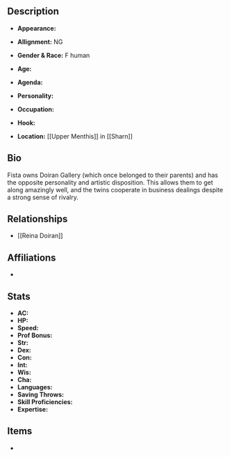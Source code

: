## Description
- **Appearance:** 

- **Allignment:** NG

- **Gender & Race:** F human

- **Age:** 

- **Agenda:** 

- **Personality:** 

- **Occupation:** 

- **Hook:** 

- **Location:** [[Upper Menthis]] in [[Sharn]]

## Bio
Fista owns Doiran Gallery (which once belonged to their parents) and has the opposite personality and artistic disposition. This allows them to get along amazingly well, and the twins cooperate in business dealings despite a strong sense of rivalry.

## Relationships
- [[Reina Doiran]]

## Affiliations
- 

## Stats
- **AC:** 
- **HP:** 
- **Speed:** 
- **Prof Bonus:** 
- **Str:** 
- **Dex:** 
- **Con:** 
- **Int:** 
- **Wis:** 
- **Cha:** 
- **Languages:** 
- **Saving Throws:** 
- **Skill Proficiencies:** 
- **Expertise:** 


## Items
- 
